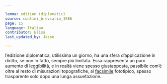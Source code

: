 ```yaml
---

lemma: edition (diplomatic)
source: contini_breviario_1986
page: 15
language: Italian
contributor: Elisa
last_updated_by: Jesse

---
```


l’edizione diplomatica, utilissima un giorno, ha una sfera d’applicazione in diritto, se non in fatto, sempre più limitata. Essa rappresenta un puro aumento di leggibilità, e in realtà viene spesso giustapposta, passibile com’è oltre al resto di misurazioni topografiche, al [facsimile](facsimile.html) fototipico, spesso trasparente solo dopo una lunga assuefazione.
